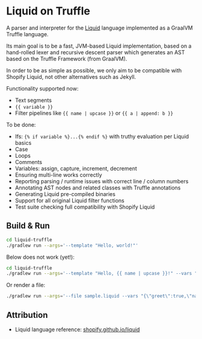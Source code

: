 # Liquid on Truffle

A parser and interpreter for the [Liquid](https://shopify.github.io/liquid/) language implemented as a GraalVM Truffle language. 

Its main goal is to be a fast, JVM-based Liquid implementation, based on a hand-rolled lexer and recursive descent 
parser which generates an AST based on the Truffle Framework (from GraalVM).

In order to be as simple as possible, we only aim to be compatible with Shopify Liquid, not
other alternatives such as Jekyll.

Functionality supported now:
- Text segments
- `{{ variable }}` 
- Filter pipelines like `{{ name | upcase }}` or `{{ a | append: b }}`

To be done:
- Ifs: `{% if variable %}...{% endif %}` with truthy evaluation per Liquid basics
- Case
- Loops
- Comments
- Variables: assign, capture, increment, decrement
- Ensuring multi-line works correctly
- Reporting parsing / runtime issues with correct line / column numbers
- Annotating AST nodes and related classes with Truffle annotations
- Generating Liquid pre-compiled binaries
- Support for all original Liquid filter functions
- Test suite checking full compatibility with Shopify Liquid

## Build & Run

```bash
cd liquid-truffle
./gradlew run --args='--template "Hello, world!"'
```

Below does not work (yet!):
```bash
cd liquid-truffle
./gradlew run --args='--template "Hello, {{ name | upcase }}!" --vars "{\"name\":\"world\"}"'
```

Or render a file:

```bash
./gradlew run --args='--file sample.liquid --vars "{\"greet\":true,\"name\":\"world\"}"'
```

## Attribution
- Liquid language reference: [shopify.github.io/liquid](https://shopify.github.io/liquid/)
